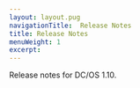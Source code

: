 ```yaml
---
layout: layout.pug
navigationTitle:  Release Notes
title: Release Notes
menuWeight: 1
excerpt:
---
```


Release notes for DC/OS 1.10.
